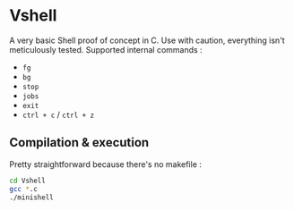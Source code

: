 # Vshell
A very basic Shell proof of concept in C. Use with caution, everything isn't meticulously tested.
Supported internal commands : 
- `fg`
- `bg`
- `stop`
- `jobs`
- `exit`
- `ctrl + c` / `ctrl + z`

## Compilation & execution
Pretty straightforward because there's no makefile :
```sh
cd Vshell
gcc *.c
./minishell
```
